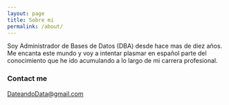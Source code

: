 ```yaml
---
layout: page
title: Sobre mi
permalink: /about/
---
```


Soy Administrador de Bases de Datos (DBA) desde hace mas de diez años. Me encanta este mundo y voy a intentar plasmar en español parte del conocimiento que he ido acumulando a lo largo de mi carrera profesional.



### Contact me

[DateandoData@gmail.com](mailto:DateandoData@gmail.com)
